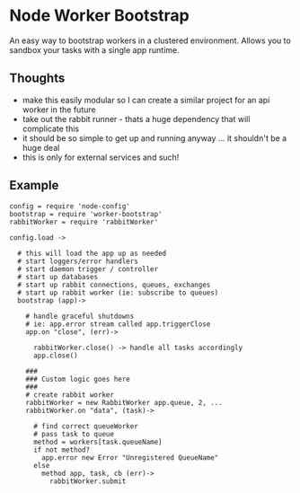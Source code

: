 Node Worker Bootstrap
=====================

An easy way to bootstrap workers in a clustered environment. Allows you to sandbox your tasks with a single app runtime.

Thoughts
--------

* make this easily modular so I can create a similar project for an api worker in the future
* take out the rabbit runner - thats a huge dependency that will complicate this 
* it should be so simple to get up and running anyway ... it shouldn't be a huge deal
* this is only for external services and such!

Example
-------

```
config = require 'node-config'
bootstrap = require 'worker-bootstrap'
rabbitWorker = require 'rabbitWorker'

config.load ->

  # this will load the app up as needed
  # start loggers/error handlers
  # start daemon trigger / controller
  # start up databases
  # start up rabbit connections, queues, exchanges
  # start up rabbit worker (ie: subscribe to queues)
  bootstrap (app)->

    # handle graceful shutdowns
    # ie: app.error stream called app.triggerClose
    app.on "close", (err)->

      rabbitWorker.close() -> handle all tasks accordingly
      app.close()

    ###
    ### Custom logic goes here
    ###
    # create rabbit worker
    rabbitWorker = new RabbitWorker app.queue, 2, ...
    rabbitWorker.on "data", (task)->

      # find correct queueWorker
      # pass task to queue
      method = workers[task.queueName]
      if not method?
        app.error new Error "Unregistered QueueName"
      else
        method app, task, cb (err)->
          rabbitWorker.submit 

```


